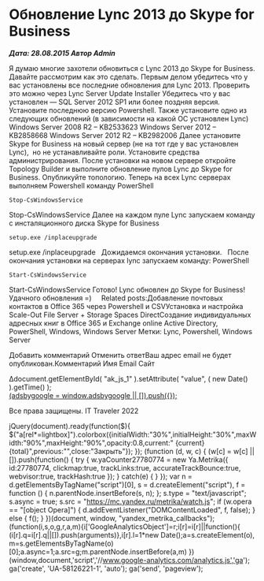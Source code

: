 # Обновление Lync 2013 до Skype for Business                	  
***Дата: 28.08.2015 Автор Admin***

Я думаю многие захотели обновиться с Lync 2013 до Skype for Business. Давайте рассмотрим как это сделать.
Первым делом убедитесь что у вас установлены все последние обновления для Lync 2013.
Проверить это можно через Lync Server Update Installer
Убедитесь что у вас установлен &#8212; SQL Server 2012 SP1 или более поздняя версия.
Установите последнюю версию Powershell.
Также установите одно из следующих обновлений (в зависимости на какой ОС установлен Lync)
Windows Server 2008 R2 – KB2533623
Windows Server 2012 – KB2858668
Windows Server 2012 R2 – KB2982006
Далее установите Skype for Business на новый сервер (не на тот где у вас установлен Lync),  но не устанавливайте роли.
Установите средства администрирования.
После установки на новом сервере откройте Topology Builder и выполните обновление пулов Lync до Skype for Business.
Опубликуйте топологию.
Теперь на всех Lync серверах выполняем Powershell команду
PowerShell
```
Stop-CsWindowsService
```
Stop-CsWindowsService
Далее на каждом пуле Lync запускаем команду с инсталяционного диска Skype for Business
```
setup.exe /inplaceupgrade
```
setup.exe /inplaceupgrade
&nbsp;
Дожидаемся окончания установки.
&nbsp;
После окончания установки на серверах lync запускаем команду:
PowerShell
```
Start-CsWindowsService
```
Start-CsWindowsService
Готово! Lync обновлен до Skype for Business!
Удачного обновления =)
&nbsp;
&nbsp;
Related posts:Добавление почтовых контактов в Office 365 через Powershell и CSVУстановка и настройка Scale-Out File Server + Storage Spaces DirectСоздание индивидуальных адресных книг в Office 365 и Exchange online
 Active Directory, PowerShell, Windows, Windows Server 
 Метки: Lync, Powershell, Windows Server  
                        
Добавить комментарий Отменить ответВаш адрес email не будет опубликован.Комментарий Имя 
Email 
Сайт 
 
&#916;document.getElementById( "ak_js_1" ).setAttribute( "value", ( new Date() ).getTime() );	
<ins class="adsbygoogle"
style="display:block"
data-ad-client="ca-pub-1890562251101921"
data-ad-slot="9117958896"
data-ad-format="auto">
(adsbygoogle = window.adsbygoogle || []).push({});
  
Все права защищены. IT Traveler 2022 
                            
jQuery(document).ready(function($){
$("a[rel*=lightbox]").colorbox({initialWidth:"30%",initialHeight:"30%",maxWidth:"90%",maxHeight:"90%",opacity:0.8,current:" {current}  {total}",previous:"",close:"Закрыть"});
});
(function (d, w, c) {
(w[c] = w[c] || []).push(function() {
try {
w.yaCounter27780774 = new Ya.Metrika({
id:27780774,
clickmap:true,
trackLinks:true,
accurateTrackBounce:true,
webvisor:true,
trackHash:true
});
} catch(e) { }
});
var n = d.getElementsByTagName("script")[0],
s = d.createElement("script"),
f = function () { n.parentNode.insertBefore(s, n); };
s.type = "text/javascript";
s.async = true;
s.src = "https://mc.yandex.ru/metrika/watch.js";
if (w.opera == "[object Opera]") {
d.addEventListener("DOMContentLoaded", f, false);
} else { f(); }
})(document, window, "yandex_metrika_callbacks");
(function(i,s,o,g,r,a,m){i['GoogleAnalyticsObject']=r;i[r]=i[r]||function(){
(i[r].q=i[r].q||[]).push(arguments)},i[r].l=1*new Date();a=s.createElement(o),
m=s.getElementsByTagName(o)[0];a.async=1;a.src=g;m.parentNode.insertBefore(a,m)
})(window,document,'script','//www.google-analytics.com/analytics.js','ga');
ga('create', 'UA-58126221-1', 'auto');
ga('send', 'pageview');
